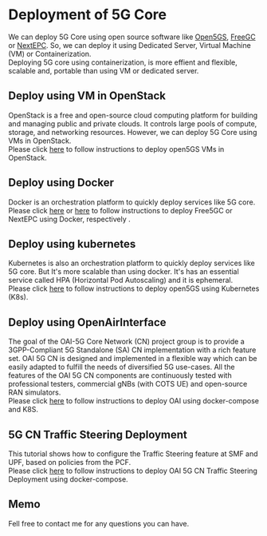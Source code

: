 # Deployment of 5G Core 
We can deploy 5G Core using open source software like [Open5GS](https://open5gs.org/), [FreeGC](https://free5gc.org/) or [NextEPC](https://nextepc.com/). So, we can deploy it using Dedicated Server, Virtual Machine (VM) or Containerization. <br>
Deploying 5G core using containerization, is more effient and flexible, scalable and, portable than using VM or dedicated server.
## Deploy using VM in OpenStack
OpenStack is a free and open-source cloud computing platform for building and managing public and private clouds. It controls large pools of compute, storage, and networking resources. However, we can deploy 5G Core using VMs in OpenStack. <br>
Please click [here](https://github.com/jmgitcloudua/deploy-5g-opensource/tree/main/vmachine) to follow instructions to deploy open5GS VMs in OpenStack.
## Deploy using Docker 
Docker is an orchestration platform to quickly deploy services like 5G core.<br>
Please click [here](https://github.com/jmgitcloudua/deploy-5g-opensource/tree/main/free5gc) or [here](https://github.com/jmgitcloudua/deploy-5g-container/tree/main/docker) to follow instructions to deploy Free5GC or NextEPC using Docker, respectively .

## Deploy using kubernetes
Kubernetes is also an orchestration platform to quickly deploy services like 5G core. But It's more scalable than using docker. It's has an essential service called HPA (Horizontal Pod Autoscaling) and it is ephemeral.<br>
Please click [here](https://github.com/jmgitcloudua/deploy-5g-opensource/tree/main/open5gs) to follow instructions to deploy open5GS using Kubernetes (K8s).


## Deploy using OpenAirInterface
The goal of the OAI-5G Core Network (CN) project group is to provide a 3GPP-Compliant 5G Standalone (SA) CN implementation with a rich feature set. OAI 5G CN is designed and implemented in a flexible way which can be easily adapted to fulfill the needs of diversified 5G use-cases. All the features of the OAI 5G CN components are continuously tested with professional testers, commercial gNBs (with COTS UE) and open-source RAN simulators.<br>
Please click [here](https://github.com/jmgitcloudua/deploy-5g-opensource/tree/main/oai) to follow instructions to deploy OAI using docker-compose and K8S.


## 5G CN Traffic Steering Deployment
This tutorial shows how to configure the Traffic Steering feature at SMF and UPF, based on policies from the PCF.<br>
Please click [here](https://github.com/jmgitcloudua/deploy-5g-opensource/tree/main/steering) to follow instructions to deploy OAI 5G CN Traffic Steering Deployment using docker-compose.

## Memo <br>
Fell free to contact me for any questions you can have.


